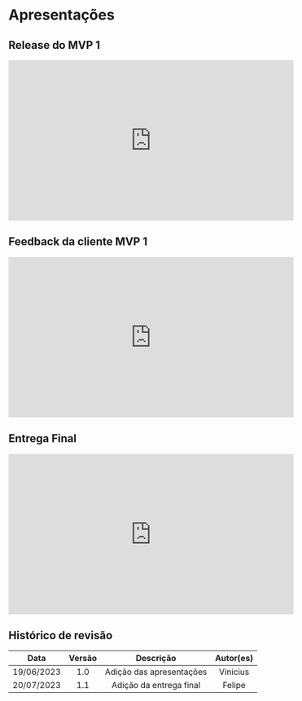 # Apresentações

## Release do MVP 1

<iframe width="560" height="315" src="https://www.youtube.com/embed/Lr8lQdhWau8" title="YouTube video player" frameborder="0" allow="accelerometer; autoplay; clipboard-write; encrypted-media; gyroscope; picture-in-picture; web-share" allowfullscreen></iframe>

## Feedback da cliente MVP 1

<iframe width="560" height="315" src="https://www.youtube.com/embed/-trKR8XX4yU" title="YouTube video player" frameborder="0" allow="accelerometer; autoplay; clipboard-write; encrypted-media; gyroscope; picture-in-picture; web-share" allowfullscreen></iframe>

## Entrega Final

<iframe width="560" height="315" src="https://youtu.be/baXJ903uTFY" title="YouTube video player" frameborder="0" allow="accelerometer; autoplay; clipboard-write; encrypted-media; gyroscope; picture-in-picture; web-share" allowfullscreen></iframe>

## Histórico de revisão

|  Data | Versão | Descrição | Autor(es) |
| :--------: | :----: | :---------------------------------: | :---------: |
| 19/06/2023 |  1.0   | Adição das apresentações | Vinícius |
| 20/07/2023 |  1.1  | Adição da entrega final | Felipe |
